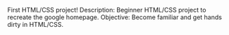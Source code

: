 First HTML/CSS project!
Description: Beginner HTML/CSS project to recreate the google homepage.
Objective: Become familiar and get hands dirty in HTML/CSS.